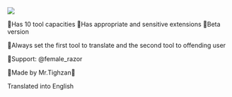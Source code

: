 <img src="https://uploadkon.ir/uploads/40a124_25IMG-20250425-014811-183.jpg">

<p>🔸Has 10 tool capacities
🔸Has appropriate and sensitive extensions
🔸Beta version 

🔹Always set the first tool to translate and the second tool to offending user



🔹Support: @female_razor

🔶Made by Mr.Tighzan🔶

Translated into English</p>
